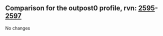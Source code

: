 ## Comparison for the outpost0 profile, rvn: [2595](https://github.com/PRO100KatYT/FortniteProfileRevisions/tree/main/profiles/outpost0/2595%20outpost0.json)-[2597](https://github.com/PRO100KatYT/FortniteProfileRevisions/tree/main/profiles/outpost0/2597%20outpost0.json)

No changes
